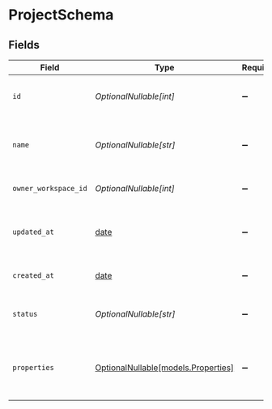 # ProjectSchema


## Fields

| Field                                                                | Type                                                                 | Required                                                             | Description                                                          | Example                                                              |
| -------------------------------------------------------------------- | -------------------------------------------------------------------- | -------------------------------------------------------------------- | -------------------------------------------------------------------- | -------------------------------------------------------------------- |
| `id`                                                                 | *OptionalNullable[int]*                                              | :heavy_minus_sign:                                                   | unique identifier representing project                               | {<br/>"value": 1<br/>}                                               |
| `name`                                                               | *OptionalNullable[str]*                                              | :heavy_minus_sign:                                                   | Name of project                                                      | {<br/>"value": "My Project"<br/>}                                    |
| `owner_workspace_id`                                                 | *OptionalNullable[int]*                                              | :heavy_minus_sign:                                                   | Parent Workspace id                                                  | {<br/>"value": 4<br/>}                                               |
| `updated_at`                                                         | [date](https://docs.python.org/3/library/datetime.html#date-objects) | :heavy_minus_sign:                                                   | Time when last update to project has happened                        |                                                                      |
| `created_at`                                                         | [date](https://docs.python.org/3/library/datetime.html#date-objects) | :heavy_minus_sign:                                                   | Time when project was created                                        |                                                                      |
| `status`                                                             | *OptionalNullable[str]*                                              | :heavy_minus_sign:                                                   | Status of project                                                    | {<br/>"value": "active"<br/>}                                        |
| `properties`                                                         | [OptionalNullable[models.Properties]](../models/properties.md)       | :heavy_minus_sign:                                                   | Properties of project                                                | {<br/>"value": {<br/>"color": "#E3E5E8"<br/>}<br/>}                  |
